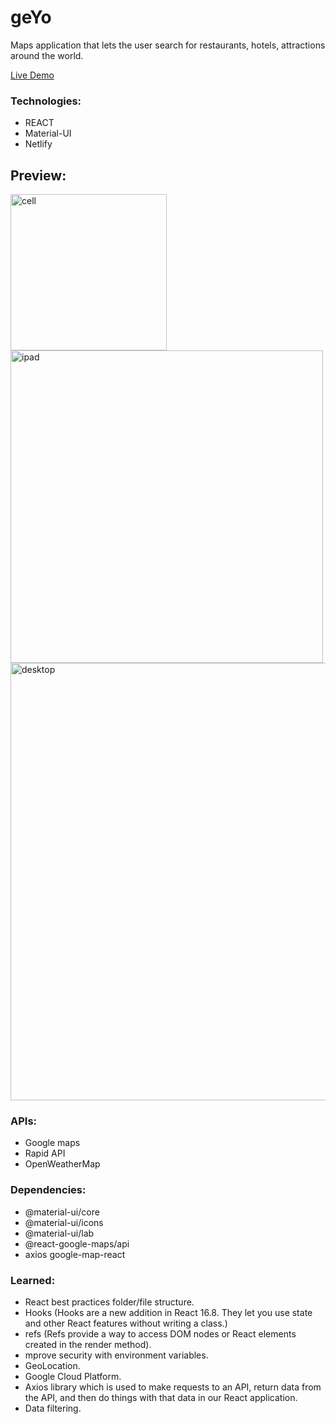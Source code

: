 # geYo
Maps application that lets the user search for restaurants, hotels, attractions around the world. 

<a class="README-link" href="https://geyo.netlify.app">Live Demo</a>

<h3>Technologies:</h3>
 <ul>
    <li>REACT</li>
    <li>Material-UI</li>
    <li>Netlify</li>
 </ul>

## Preview:
<img src="public/cell.jpg" alt="cell" width="250"/>
<img src="public/tablet.jpg" alt="ipad" width="500"/>
<img src="public/desktop.jpg" alt="desktop" width="700"/>

 <h3>APIs:</h3>
 <ul>
    <li>Google maps</li>
    <li>Rapid API</li>
    <li>OpenWeatherMap</li>
 </ul>

<h3>Dependencies:</h3>
<ul>
  <li>@material-ui/core</li>
  <li>@material-ui/icons</li>
  <li>@material-ui/lab</li>
  <li>@react-google-maps/api</li>
  <li>axios google-map-react</li>
</ul>

<h3>Learned:</h3>
<ul>
  <li>React best practices folder/file structure.</li>
  <li>Hooks (Hooks are a new addition in React 16.8. 
  They let you use state and other React features without writing a class.)</li>
  <li>refs (Refs provide a way to access DOM nodes or 
  React elements created in the render method).</li>
  <li>mprove security with environment variables.</li>
  <li>GeoLocation.</li>
  <li>Google Cloud Platform.</li>
  <li>Axios library which is used to make requests to an API, 
  return data from the API, and then do things with that data in our React application.</li>
  <li>Data filtering.</li>
</ul>

